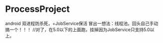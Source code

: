 # ProcessProject
android 双进程防杀死，+JobService保活
冒出一想法：线程池。回头自己手动搞一个！！！
//对了，在5.0以下的上面跑，挂掉因为JobService只支持5.0以上。

